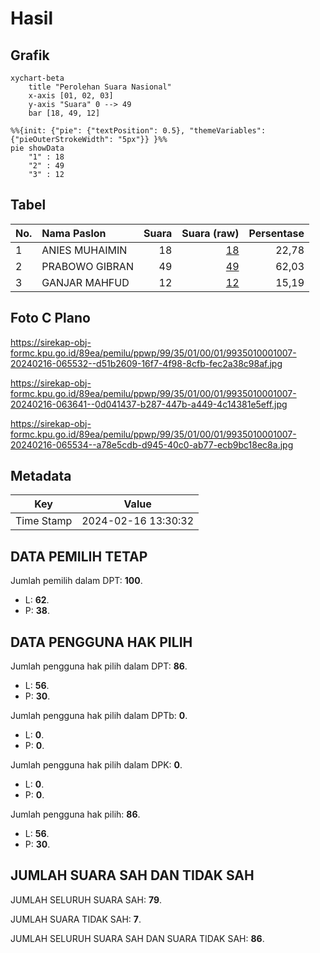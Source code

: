 # Hasil

## Grafik

```mermaid
xychart-beta
    title "Perolehan Suara Nasional"
    x-axis [01, 02, 03]
    y-axis "Suara" 0 --> 49
    bar [18, 49, 12]
```

```mermaid
%%{init: {"pie": {"textPosition": 0.5}, "themeVariables": {"pieOuterStrokeWidth": "5px"}} }%%
pie showData
    "1" : 18
    "2" : 49
    "3" : 12
```

## Tabel

| No. | Nama Paslon    | Suara | Suara (raw) | Persentase |
|:--- |:-------------- | -----:| -----------:| ----------:|
| 1   | ANIES MUHAIMIN | 18    | [18][p-1]   | 22,78      |
| 2   | PRABOWO GIBRAN | 49    | [49][p-2]   | 62,03      |
| 3   | GANJAR MAHFUD  | 12    | [12][p-3]   | 15,19      |


[p-1]: https://github.com/gigit-pemilu/pemilu-2024/blob/main/pilpres/hitung-suara/sub/99-luar-negeri/sub/35-davao-city-filipina/sub/01-davao-city-filipina/sub/0001-davao-city-filipina/sub/007-ksk-003/sub/paslon-1.txt
[p-2]: https://github.com/gigit-pemilu/pemilu-2024/blob/main/pilpres/hitung-suara/sub/99-luar-negeri/sub/35-davao-city-filipina/sub/01-davao-city-filipina/sub/0001-davao-city-filipina/sub/007-ksk-003/sub/paslon-2.txt
[p-3]: https://github.com/gigit-pemilu/pemilu-2024/blob/main/pilpres/hitung-suara/sub/99-luar-negeri/sub/35-davao-city-filipina/sub/01-davao-city-filipina/sub/0001-davao-city-filipina/sub/007-ksk-003/sub/paslon-3.txt

## Foto C Plano

https://sirekap-obj-formc.kpu.go.id/89ea/pemilu/ppwp/99/35/01/00/01/9935010001007-20240216-065532--d51b2609-16f7-4f98-8cfb-fec2a38c98af.jpg

https://sirekap-obj-formc.kpu.go.id/89ea/pemilu/ppwp/99/35/01/00/01/9935010001007-20240216-063641--0d041437-b287-447b-a449-4c14381e5eff.jpg

https://sirekap-obj-formc.kpu.go.id/89ea/pemilu/ppwp/99/35/01/00/01/9935010001007-20240216-065534--a78e5cdb-d945-40c0-ab77-ecb9bc18ec8a.jpg


## Metadata

| Key        | Value               |
| ---------- | ------------------- |
| Time Stamp | 2024-02-16 13:30:32 |


## DATA PEMILIH TETAP

Jumlah pemilih dalam DPT: **100**.
 * L: **62**.
 * P: **38**.

## DATA PENGGUNA HAK PILIH

Jumlah pengguna hak pilih dalam DPT: **86**.
 * L: **56**.
 * P: **30**.

Jumlah pengguna hak pilih dalam DPTb: **0**.
 * L: **0**.
 * P: **0**.

Jumlah pengguna hak pilih dalam DPK: **0**.
 * L: **0**.
 * P: **0**.

Jumlah pengguna hak pilih: **86**.
 * L: **56**.
 * P: **30**.

## JUMLAH SUARA SAH DAN TIDAK SAH

JUMLAH SELURUH SUARA SAH: **79**.

JUMLAH SUARA TIDAK SAH: **7**.

JUMLAH SELURUH SUARA SAH DAN SUARA TIDAK SAH: **86**.



